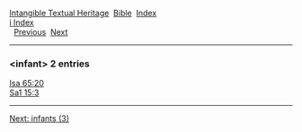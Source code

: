 [Intangible Textual Heritage](../../index)  [Bible](../index) 
[Index](index)   
[i Index](_i_)  
  [Previous](c05817)  [Next](c05819) 

------------------------------------------------------------------------

### &lt;infant&gt; 2 entries

[Isa 65:20](../kjv/isa065.htm#020)  
[Sa1 15:3](../kjv/sa1015.htm#003)  

------------------------------------------------------------------------

[Next: infants (3)](c05819)
